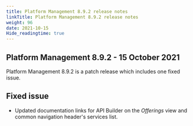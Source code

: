 ```yaml
---
title: Platform Management 8.9.2 release notes
linkTitle: Platform Management 8.9.2 release notes
weight: 96
date: 2021-10-15
Hide_readingtime: true
---
```


## Platform Management 8.9.2 - 15 October 2021

Platform Management 8.9.2 is a patch release which includes one fixed issue.

## Fixed issue

* Updated documentation links for API Builder on the _Offerings_ view and common navigation header's services list.
